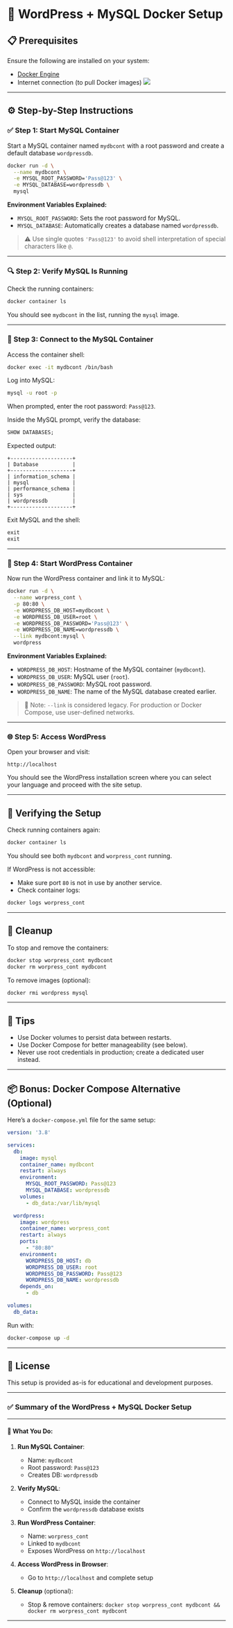 # 🐳 WordPress + MySQL Docker Setup 

## 📋 Prerequisites

Ensure the following are installed on your system:

- [Docker Engine](https://docs.docker.com/get-docker/)
- Internet connection (to pull Docker images)
![](https://github.com/gaurav3972/WordPress-Docker-Development/blob/main/images/0%20(2).png)
---

## ⚙️ Step-by-Step Instructions

### ✅ Step 1: Start MySQL Container

Start a MySQL container named `mydbcont` with a root password and create a default database `wordpressdb`.

```bash
docker run -d \
  --name mydbcont \
  -e MYSQL_ROOT_PASSWORD='Pass@123' \
  -e MYSQL_DATABASE=wordpressdb \
  mysql
````

**Environment Variables Explained:**

* `MYSQL_ROOT_PASSWORD`: Sets the root password for MySQL.
* `MYSQL_DATABASE`: Automatically creates a database named `wordpressdb`.

> ⚠️ Use single quotes `'Pass@123'` to avoid shell interpretation of special characters like `@`.

---

### 🔍 Step 2: Verify MySQL Is Running

Check the running containers:

```bash
docker container ls
```

You should see `mydbcont` in the list, running the `mysql` image.

---

### 🐚 Step 3: Connect to the MySQL Container

Access the container shell:

```bash
docker exec -it mydbcont /bin/bash
```

Log into MySQL:

```bash
mysql -u root -p
```

When prompted, enter the root password: `Pass@123`.

Inside the MySQL prompt, verify the database:

```sql
SHOW DATABASES;
```

Expected output:

```
+--------------------+
| Database           |
+--------------------+
| information_schema |
| mysql              |
| performance_schema |
| sys                |
| wordpressdb        |
+--------------------+
```

Exit MySQL and the shell:

```sql
exit
exit
```

---

### 📝 Step 4: Start WordPress Container

Now run the WordPress container and link it to MySQL:

```bash
docker run -d \
  --name worpress_cont \
  -p 80:80 \
  -e WORDPRESS_DB_HOST=mydbcont \
  -e WORDPRESS_DB_USER=root \
  -e WORDPRESS_DB_PASSWORD='Pass@123' \
  -e WORDPRESS_DB_NAME=wordpressdb \
  --link mydbcont:mysql \
  wordpress
```

**Environment Variables Explained:**

* `WORDPRESS_DB_HOST`: Hostname of the MySQL container (`mydbcont`).
* `WORDPRESS_DB_USER`: MySQL user (`root`).
* `WORDPRESS_DB_PASSWORD`: MySQL root password.
* `WORDPRESS_DB_NAME`: The name of the MySQL database created earlier.

> 🧠 Note: `--link` is considered legacy. For production or Docker Compose, use user-defined networks.

---

### 🌐 Step 5: Access WordPress

Open your browser and visit:

```
http://localhost
```

You should see the WordPress installation screen where you can select your language and proceed with the site setup.

---

## 🧪 Verifying the Setup

Check running containers again:

```bash
docker container ls
```

You should see both `mydbcont` and `worpress_cont` running.

If WordPress is not accessible:

* Make sure port `80` is not in use by another service.
* Check container logs:

```bash
docker logs worpress_cont
```

---

## 🧹 Cleanup

To stop and remove the containers:

```bash
docker stop worpress_cont mydbcont
docker rm worpress_cont mydbcont
```

To remove images (optional):

```bash
docker rmi wordpress mysql
```

---

## 🧰 Tips

* Use Docker volumes to persist data between restarts.
* Use Docker Compose for better manageability (see below).
* Never use root credentials in production; create a dedicated user instead.

---

## 📦 Bonus: Docker Compose Alternative (Optional)

Here’s a `docker-compose.yml` file for the same setup:

```yaml
version: '3.8'

services:
  db:
    image: mysql
    container_name: mydbcont
    restart: always
    environment:
      MYSQL_ROOT_PASSWORD: Pass@123
      MYSQL_DATABASE: wordpressdb
    volumes:
      - db_data:/var/lib/mysql

  wordpress:
    image: wordpress
    container_name: worpress_cont
    restart: always
    ports:
      - "80:80"
    environment:
      WORDPRESS_DB_HOST: db
      WORDPRESS_DB_USER: root
      WORDPRESS_DB_PASSWORD: Pass@123
      WORDPRESS_DB_NAME: wordpressdb
    depends_on:
      - db

volumes:
  db_data:
```

Run with:

```bash
docker-compose up -d
```

---

## 📄 License

This setup is provided as-is for educational and development purposes.

---
### ✅ Summary of the WordPress + MySQL Docker Setup
---

#### 🔧 What You Do:

1. **Run MySQL Container**:

   * Name: `mydbcont`
   * Root password: `Pass@123`
   * Creates DB: `wordpressdb`

2. **Verify MySQL**:

   * Connect to MySQL inside the container
   * Confirm the `wordpressdb` database exists

3. **Run WordPress Container**:

   * Name: `worpress_cont`
   * Linked to `mydbcont`
   * Exposes WordPress on `http://localhost`

4. **Access WordPress in Browser**:

   * Go to `http://localhost` and complete setup

5. **Cleanup** (optional):

   * Stop & remove containers:
     `docker stop worpress_cont mydbcont && docker rm worpress_cont mydbcont`

---


